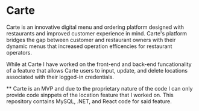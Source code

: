 # Carte
Carte is an innovative digital menu and ordering platform designed with restaurants and improved customer experience in mind. Carte's platform bridges the gap between customer and restaurant owners with their dynamic menus that increased operation efficencies for restaurant operators.

While at Carte I have worked on the front-end and back-end funcationality of a feature that allows Carte users to input, update, and delete locations associated with their logged-in credentials. 

** Carte is an MVP and due to the proprietary nature of the code I can only provide code sinppets of the location feature that I worked on. This repository contains MySQL, .NET, and React code for said feature. 



